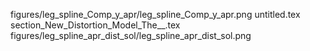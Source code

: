 figures/leg_spline_Comp_y_apr/leg_spline_Comp_y_apr.png
untitled.tex
section_New_Distortion_Model_The__.tex
figures/leg_spline_apr_dist_sol/leg_spline_apr_dist_sol.png
